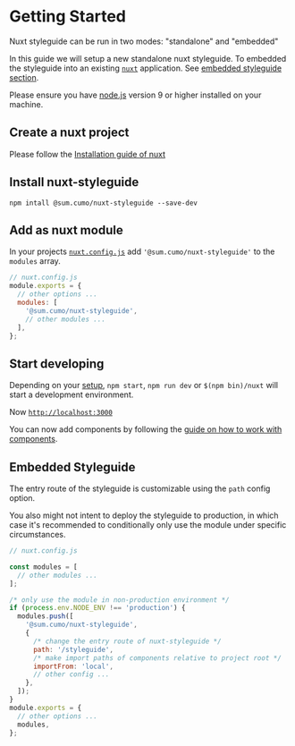 # Getting Started

Nuxt styleguide can be run in two modes: "standalone" and "embedded"

In this guide we will setup a new standalone nuxt styleguide.
To embedded the styleguide into an existing [`nuxt`](https://nuxtjs.org)
application. See [embedded styleguide section](#embedded-styleguide).

Please ensure you have [node.js](https://nodejs.org/en/) version 9 or higher
installed on your machine.

## Create a nuxt project

Please follow the [Installation guide of nuxt](https://nuxtjs.org/guide/installation#starting-from-scratch)

## Install nuxt-styleguide

`npm intall @sum.cumo/nuxt-styleguide --save-dev`

## Add as nuxt module

In your projects [`nuxt.config.js`](https://nuxtjs.org/guide/configuration)
add `'@sum.cumo/nuxt-styleguide'` to the `modules` array.

```js
// nuxt.config.js
module.exports = {
  // other options ...
  modules: [
    '@sum.cumo/nuxt-styleguide',
    // other modules ...
  ],
};
```

## Start developing

Depending on your [setup](#create-a-nuxt-project), `npm start`, `npm run dev` or
`$(npm bin)/nuxt` will start a development environment.

Now [`http://localhost:3000`](http://localhost:3000)

You can now add components by following the [guide on how to work with components](~/docs/working-with-components).

## Embedded Styleguide

The entry route of the styleguide is customizable using the `path` config option.

You also might not intent to deploy the styleguide to production, in which case
it's recommended to conditionally only use the module under specific circumstances.

```js
// nuxt.config.js

const modules = [
  // other modules ...
];

/* only use the module in non-production environment */
if (process.env.NODE_ENV !== 'production') {
  modules.push([
    '@sum.cumo/nuxt-styleguide',
    {
      /* change the entry route of nuxt-styleguide */
      path: '/styleguide',
      /* make import paths of components relative to project root */
      importFrom: 'local',
      // other config ...
    },
  ]);
}
module.exports = {
  // other options ...
  modules,
};
```
